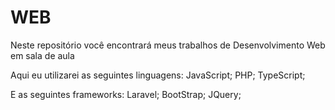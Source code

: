 # WEB

Neste repositório você encontrará meus trabalhos de Desenvolvimento Web em sala de aula

Aqui eu utilizarei as seguintes linguagens:
JavaScript;
PHP;
TypeScript;

E as seguintes frameworks:
Laravel;
BootStrap;
JQuery;

